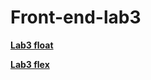 # Front-end-lab3

**[Lab3 float](https://ukioxz.github.io/Front-end-lab3/index)**

**[Lab3 flex](https://ukioxz.github.io/Front-end-lab3/index-flex)**
